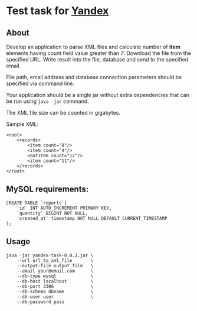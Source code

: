 
Test task for [Yandex](http://yandex.ua)
=======================================

About
-----

Develop an application to parse XML files and calculate number of **item** elements having count field value greater than *7*. Download the file from the specified URL. Write result into the file, database and send to the specified email.

File path, email address and database connection parameters should be specified via command line.

Your application should be a single jar without extra dependencies that can be run using `java -jar` command.

The XML file size can be counted in gigabytes.

Sample XML:

    <root>
        <records>
            <item count="8"/>
            <item count="4"/>
            <notItem count="12"/>
            <item count="11"/>
        </records>
    </root>


MySQL requirements:
-------------------
    
    CREATE TABLE `reports`(
        `id` INT AUTO_INCREMENT PRIMARY KEY,
        `quantity` BIGINT NOT NULL,
        `created_at` timestamp NOT NULL DEFAULT CURRENT_TIMESTAMP
    );

Usage
-----

    java -jar yandex-task-0.0.1.jar \
        --url url_to_xml_file       \
        --output-file output_file   \
        --email your@email.com      \
        --db-type mysql             \
        --db-host localhost         \
        --db-port 3306              \
        --db-schema dbname          \
        --db-user user              \
        --db-password pass


